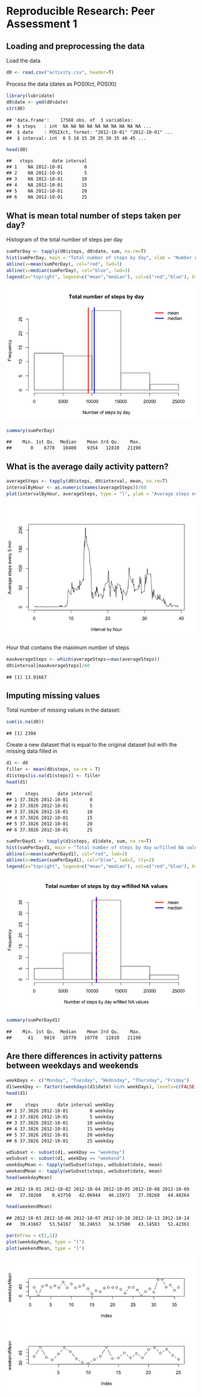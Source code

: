 # Reproducible Research: Peer Assessment 1


## Loading and preprocessing the data

Load the data


```r
d0 <- read.csv("activity.csv", header=T)
```

Process the data (dates as POSIXct, POSIXt)


```r
library(lubridate)
d0$date <- ymd(d0$date)
str(d0)
```

```
## 'data.frame':	17568 obs. of  3 variables:
##  $ steps   : int  NA NA NA NA NA NA NA NA NA NA ...
##  $ date    : POSIXct, format: "2012-10-01" "2012-10-01" ...
##  $ interval: int  0 5 10 15 20 25 30 35 40 45 ...
```

```r
head(d0)
```

```
##   steps       date interval
## 1    NA 2012-10-01        0
## 2    NA 2012-10-01        5
## 3    NA 2012-10-01       10
## 4    NA 2012-10-01       15
## 5    NA 2012-10-01       20
## 6    NA 2012-10-01       25
```

## What is mean total number of steps taken per day?

Histogram of the total number of steps per day


```r
sumPerDay <- tapply(d0$steps, d0$date, sum, na.rm=T)
hist(sumPerDay, main = "Total number of steps by day", xlab = "Number of steps by day")
abline(v=mean(sumPerDay), col="red", lwd=3)
abline(v=median(sumPerDay), col="blue", lwd=3)
legend(x="topright", legend=c("mean","median"), col=c("red","blue"), bty="n", lwd=3)
```

![](PA1_template_files/figure-html/unnamed-chunk-3-1.png)

```r
summary(sumPerDay)
```

```
##    Min. 1st Qu.  Median    Mean 3rd Qu.    Max. 
##       0    6778   10400    9354   12810   21190
```

## What is the average daily activity pattern?

```r
averageSteps <- tapply(d0$steps, d0$interval, mean, na.rm=T)
intervalByHour <- as.numeric(names(averageSteps))/60
plot(intervalByHour, averageSteps, type = "l", ylab = "Average steps every 5 min", xlab = "Interval by hour")
```

![](PA1_template_files/figure-html/unnamed-chunk-4-1.png)

Hour that contains the maximum number of steps


```r
maxAverageSteps <- which(averageSteps==max(averageSteps))
d0$interval[maxAverageSteps]/60
```

```
## [1] 13.91667
```

## Imputing missing values
Total number of missing values in the dataset:

```r
sum(is.na(d0))
```

```
## [1] 2304
```
Create a new dataset that is equal to the original dataset but with the missing data filled in

```r
d1 <- d0
filler <- mean(d0$steps, na.rm = T)
d1$steps[is.na(d1$steps)] <- filler
head(d1)
```

```
##     steps       date interval
## 1 37.3826 2012-10-01        0
## 2 37.3826 2012-10-01        5
## 3 37.3826 2012-10-01       10
## 4 37.3826 2012-10-01       15
## 5 37.3826 2012-10-01       20
## 6 37.3826 2012-10-01       25
```


```r
sumPerDayd1 <- tapply(d1$steps, d1$date, sum, na.rm=T)
hist(sumPerDayd1, main = "Total number of steps by day w/filled NA values", xlab = "Number of steps by day w/filled NA values")
abline(v=mean(sumPerDayd1), col="red", lwd=3)
abline(v=median(sumPerDayd1), col="blue", lwd=3, lty=2)
legend(x="topright", legend=c("mean","median"), col=c("red","blue"), bty="n", lwd=3)
```

![](PA1_template_files/figure-html/unnamed-chunk-8-1.png)

```r
summary(sumPerDayd1)
```

```
##    Min. 1st Qu.  Median    Mean 3rd Qu.    Max. 
##      41    9819   10770   10770   12810   21190
```

## Are there differences in activity patterns between weekdays and weekends

```r
weekDays <- c("Monday", "Tuesday", "Wednsday", "Thursday", "Friday")
d1$weekDay <- factor((weekdays(d1$date) %in% weekDays), levels=c(FALSE, TRUE), labels=c("weekend", "weekday"))
head(d1)
```

```
##     steps       date interval weekDay
## 1 37.3826 2012-10-01        0 weekday
## 2 37.3826 2012-10-01        5 weekday
## 3 37.3826 2012-10-01       10 weekday
## 4 37.3826 2012-10-01       15 weekday
## 5 37.3826 2012-10-01       20 weekday
## 6 37.3826 2012-10-01       25 weekday
```

```r
wdSubset <- subset(d1, weekDay == "weekday")
weSubset <- subset(d1, weekDay == "weekend")
weekdayMean <- tapply(wdSubset$steps, wdSubset$date, mean)
weekendMean <- tapply(weSubset$steps, weSubset$date, mean)
head(weekdayMean)
```

```
## 2012-10-01 2012-10-02 2012-10-04 2012-10-05 2012-10-08 2012-10-09 
##   37.38260    0.43750   42.06944   46.15972   37.38260   44.48264
```

```r
head(weekendMean)
```

```
## 2012-10-03 2012-10-06 2012-10-07 2012-10-10 2012-10-13 2012-10-14 
##   39.41667   53.54167   38.24653   34.37500   43.14583   52.42361
```

```r
par(mfrow = c(2,1))
plot(weekdayMean, type = "l")
plot(weekendMean, type = "l")
```

![](PA1_template_files/figure-html/unnamed-chunk-9-1.png)
